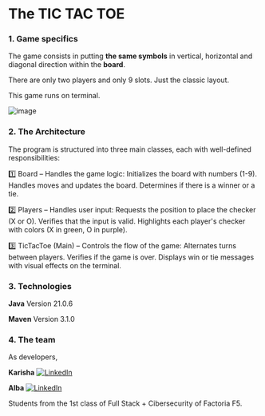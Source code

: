 # The TIC TAC TOE 

### 1. Game specifics

The game consists in putting **the same symbols** in vertical, horizontal and diagonal direction within the **board**.  

There are only two players and only 9 slots. Just the classic layout.   

This game runs on terminal.  


![image](https://github.com/user-attachments/assets/c1f80ac8-1e05-435c-8251-51f8e2efdfec)


### 2. The Architecture

The program is structured into three main classes, each with well-defined responsibilities:

1️⃣ Board – Handles the game logic:
Initializes the board with numbers (1-9).
Handles moves and updates the board.
Determines if there is a winner or a tie.

2️⃣ Players – Handles user input:
Requests the position to place the checker (X or O).
Verifies that the input is valid.
Highlights each player's checker with colors (X in green, O in purple).

3️⃣ TicTacToe (Main) – Controls the flow of the game:
Alternates turns between players.
Verifies if the game is over.
Displays win or tie messages with visual effects on the terminal.


### 3. Technologies

**Java** Version 21.0.6  

**Maven** Version 3.1.0

### 4. The team

As developers,

**Karisha** [![LinkedIn](https://img.shields.io/badge/LinkedIn-blue?style=for-the-badge&logo=linkedin&logoColor=white)](https://www.linkedin.com/in/karisssha)  

**Alba** [![LinkedIn](https://img.shields.io/badge/LinkedIn-blue?style=for-the-badge&logo=linkedin&logoColor=white)](https://www.linkedin.com/in/AlbaMaríaRieraVelazquez)

Students from the 1st class of Full Stack + Cibersecurity of Factoria F5. 
